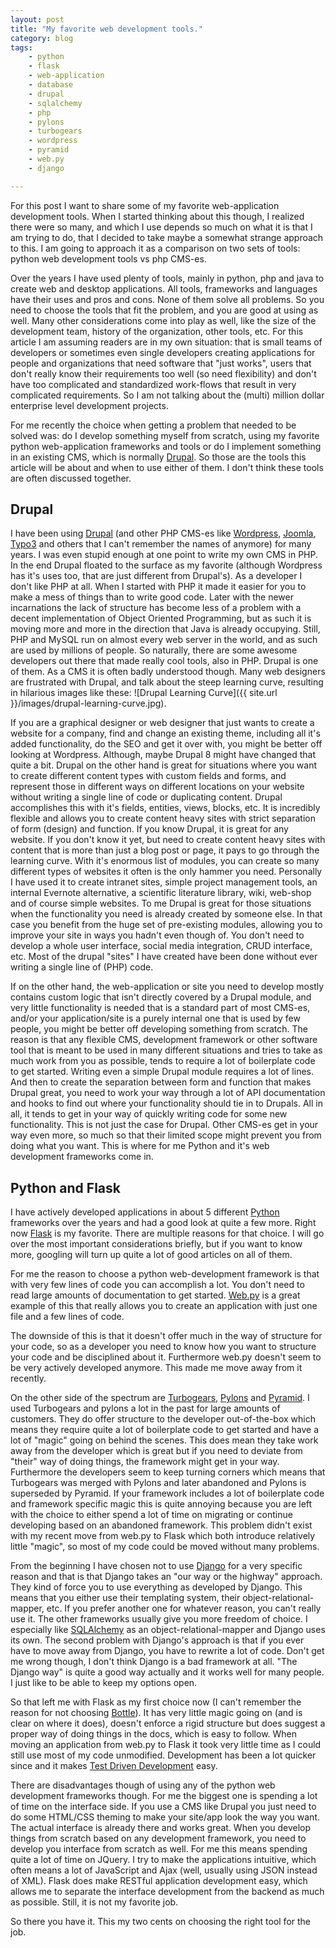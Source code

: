 ```yaml
---
layout: post
title: "My favorite web development tools."
category: blog
tags: 
    - python
    - flask
    - web-application
    - database
    - drupal
    - sqlalchemy
    - php
    - pylons
    - turbogears
    - wordpress
    - pyramid
    - web.py
    - django

---
```

For this post I want to share some of my favorite web-application development tools. When I started thinking about this though, I realized there were so many, and which I use depends so much on what it is that I am trying to do, that I decided to take maybe a somewhat strange approach to this. I am going to approach it as a comparison on two sets of tools: python web development tools vs php CMS-es.

Over the years I have used plenty of tools, mainly in python, php and java to create web and desktop applications. All tools, frameworks and languages have their uses and pros and cons. None of them solve all problems. So you need to choose the tools that fit the problem, and you are good at using as well. Many other considerations come into play as well, like the size of the development team, history of the organization, other tools, etc. For this article I am assuming readers are in my own situation: that is small teams of developers or sometimes even single developers creating applications for people and organizations that need software that "just works", users that don't really know their requirements too well (so need flexibility) and don't have too complicated and standardized work-flows that result in very complicated requirements. So I am not talking about the (multi) million dollar enterprise level development projects.

For me recently the choice when getting a problem that needed to be solved was: do I develop something myself from scratch, using my favorite python web-application frameworks and tools or do I implement something in an existing CMS, which is normally [Drupal](http://www.drupal.org). So those are the tools this article will be about and when to use either of them. I don't think these tools are often discussed together.

## Drupal ##
I have been using [Drupal](http://www.drupal.org) (and other PHP CMS-es like [Wordpress](http://www.wordpress.com), [Joomla](http://www.joomla.org), [Typo3](http://www.typo3.org) and others that I can't remember the names of anymore) for many years. I was even stupid enough at one point to write my own CMS in PHP. In the end Drupal floated to the surface as my favorite (although Wordpress has it's uses too, that are just different from Drupal's). As a developer I don't like PHP at all. When I started with PHP it made it easier for you to make a mess of things than to write good code. Later with the newer incarnations the lack of structure has become less of a problem with a decent implementation of Object Oriented Programming, but as such it is moving more and more in the direction that Java is already occupying. Still, PHP and MySQL run on almost every web server in the world, and as such are used by millions of people. So naturally, there are some awesome developers out there that made really cool tools, also in PHP. Drupal is one of them. 
As a CMS it is often badly understood though. Many web designers are frustrated with Drupal, and talk about the steep learning curve, resulting in hilarious images like these: ![Drupal Learning Curve]({{ site.url }}/images/drupal-learning-curve.jpg). 

If you are a graphical designer or web designer that just wants to create a website for a company, find and change an existing theme, including all it's added functionality, do the SEO and get it over with, you might be better off looking at Wordpress. Although, maybe Drupal 8 might have changed that quite a bit. Drupal on the other hand is great for situations where you want to create different content types with custom fields and forms, and represent those in different ways on different locations on your website without writing a single line of code or duplicating content. Drupal accomplishes this with it's fields, entities, views, blocks, etc. It is incredibly flexible and allows you to create content heavy sites with strict separation of form (design) and function. If you know Drupal, it is great for any website. If you don't know it yet, but need to create content heavy sites with content that is more than just a blog post or page, it pays to go through the learning curve. With it's enormous list of modules, you can create so many different types of websites it often is the only hammer you need. Personally I have used it to create intranet sites, simple project management tools, an internal Evernote alternative, a scientific literature library, wiki, web-shop and of course simple websites. To me Drupal is great for those situations when the functionality you need is already created by someone else. In that case you benefit from the huge set of pre-existing modules, allowing you to improve your site in ways you hadn't even though of. You don't need to develop a whole user interface, social media integration, CRUD interface, etc. Most of the drupal "sites" I have created have been done without ever writing a single line of (PHP) code. 

If on the other hand, the web-application or site you need to develop mostly contains custom logic that isn't directly covered by a Drupal module, and very little functionality is needed that is a standard part of most CMS-es, and/or your application/site is a purely internal one that is used by few people, you might be better off developing something from scratch. The reason is that any flexible CMS, development framework or other software tool that is meant to be used in many different situations and tries to take as much work from you as possible, tends to require a lot of boilerplate code to get started. Writing even a simple Drupal module requires a lot of lines. And then to create the separation between form and function that makes Drupal great, you need to work your way through a lot of API documentation and hooks to find out where your functionality should tie in to Drupals. All in all, it tends to get in your way of quickly writing code for some new functionality. This is not just the case for Drupal. Other CMS-es get in your way even more, so much so that their limited scope might prevent you from doing what you want. This is where for me Python and it's web development frameworks come in.

## Python and Flask ##

I have actively developed applications in about 5 different [Python](http://www.python.org) frameworks over the years and had a good look at quite a few more. Right now [Flask](http://flask.pocoo.org) is my favorite. There are multiple reasons for that choice. I will go over the most important considerations briefly, but if you want to know more, googling will turn up quite a lot of good articles on all of them. 

For me the reason to choose a python web-development framework is that with very few lines of code you can accomplish a lot. You don't need to read large amounts of documentation to get started. [Web.py](http://webpy.org/) is a great example of this that really allows you to create an application with just one file and a few lines of code. 

The downside of this is that it doesn't offer much in the way of structure for your code, so as a developer you need to know how you want to structure your code and be disciplined about it. Furthermore web.py doesn't seem to be very actively developed anymore. This made me move away from it recently. 

On the other side of the spectrum are [Turbogears](http://turbogears.org/), [Pylons](http://www.pylonsproject.org/) and [Pyramid](http://www.pylonsproject.org/). I used Turbogears and pylons a lot in the past for large amounts of customers. They do offer structure to the developer out-of-the-box which means they require quite a lot of boilerplate code to get started and have a lot of "magic" going on behind the scenes. This does mean they take work away from the developer which is great but if you need to deviate from "their" way of doing things, the framework might get in your way. Furthermore the developers seem to keep turning corners which means that Turbogears was merged with Pylons and later abandoned and Pylons is superseded by Pyramid. If your framework includes a lot of boilerplate code and framework specific magic this is quite annoying because you are left with the choice to either spend a lot of time on migrating or continue developing based on an abandoned framework. This problem didn't exist with my recent move from web.py to Flask which both introduce relatively little "magic", so most of my code could be moved without many problems. 

From the beginning I have chosen not to use [Django](https://www.djangoproject.com/) for a very specific reason and that is that Django takes an "our way or the highway" approach. They kind of force you to use everything as developed by Django. This means that you either use their templating system, their object-relational-mapper, etc. If you prefer another one for whatever reason, you can't really use it. The other frameworks usually give you more freedom of choice. I especially like [SQLAlchemy](http://www.sqlalchemy.org/) as an object-relational-mapper and Django uses its own. The second problem with Django's approach is that if you ever have to move away from Django, you have to rewrite a lot of code. Don't get me wrong though, I don't think Django is a bad framework at all. "The Django way" is quite a good way actually and it works well for many people. I just like to be able to keep my options open. 

So that left me with Flask as my first choice now (I can't remember the reason for not choosing [Bottle](http://bottlepy.org/)). It has very little magic going on (and is clear on where it does), doesn't enforce a rigid structure but does suggest a proper way of doing things in the docs, which is easy to follow. When moving an application from web.py to Flask it took very little time as I could still use most of my code unmodified. Development has been a lot quicker since and it makes [Test Driven Development](https://en.wikipedia.org/wiki/Test-driven_development) easy. 

There are disadvantages though of using any of the python web development frameworks though. For me the biggest one is spending a lot of time on the interface side. If you use a CMS like Drupal you just need to do some HTML/CSS theming to make your site/app look the way you want. The actual interface is already there and works great. When you develop things from scratch based on any development framework, you need to develop you interface from scratch as well. For me this means spending quite a lot of time on JQuery. I try to make the applications intuitive, which often means a lot of JavaScript and Ajax (well, usually using JSON instead of XML). Flask does make RESTful application development easy, which allows me to separate the interface development from the backend as much as possible. Still, it is not my favorite job. 

So there you have it. This my two cents on choosing the right tool for the job.
